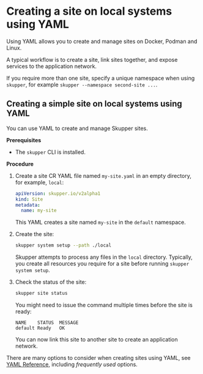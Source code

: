 # Creating a site on local systems using YAML

Using YAML allows you to create and manage sites on Docker, Podman and Linux.

A typical workflow is to create a site, link sites together, and expose services to the application network.

If you require more than one site, specify a unique namespace when using  `skupper`, for example `skupper --namespace second-site ...`.

## Creating a simple site on local systems using YAML

You can use YAML to create and manage Skupper sites.

**Prerequisites**

* The `skupper` CLI is installed.


**Procedure**

1. Create a site CR YAML file named `my-site.yaml` in an empty directory, for example, `local`:

   ```yaml
   apiVersion: skupper.io/v2alpha1
   kind: Site
   metadata:
     name: my-site
   ```
   This YAML creates a site named `my-site` in the `default` namespace.

2. Create the site:
   ```bash
   skupper system setup --path ./local
   ```
   Skupper attempts to process any files in the `local` directory.
   Typically, you create all resources you require for a site before running `skupper system setup`.

3. Check the status of the site:
   ```bash
   skupper site status
   ```
   You might need to issue the command multiple times before the site is ready:
   ```
   NAME    STATUS  MESSAGE
   default Ready   OK
   ```
   You can now link this site to another site to create an application network.

There are many options to consider when creating sites using YAML, see [YAML Reference][yaml-ref], including *frequently used* options.

[yaml-ref]: https://skupperproject.github.io/refdog/resources/index.html
